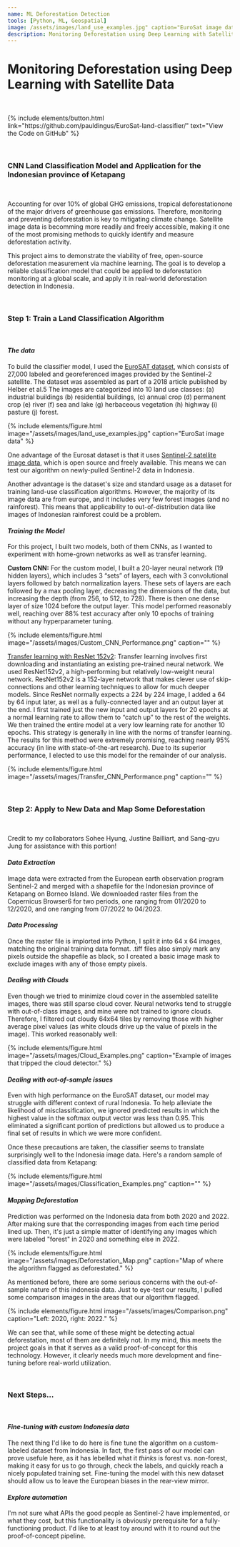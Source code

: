 ```yaml
---
name: ML Deforestation Detection
tools: [Python, ML, Geospatial]
image: /assets/images/land_use_examples.jpg" caption="EuroSat image data
description: Monitoring Deforestation using Deep Learning with Satellite Data
---
```


# Monitoring Deforestation using Deep Learning with Satellite Data

&nbsp;

<p>
{% include elements/button.html link="https://github.com/pauldingus/EuroSat-land-classifier/" text="View the Code on GitHub" %}
</p>

&nbsp;

### CNN Land Classification Model and Application for the Indonesian province of Ketapang

&nbsp;

 Accounting for over 10% of global GHG emissions, tropical deforestationone of the major drivers of greenhouse gas emissions. Therefore, monitoring and preventing deforestation is key to mitigating climate change. Satellite image data is becomming more readily and freely accessible, making it one of the most promising methods to quickly identify and measure deforestation activity.

This project aims to demonstrate the viability of free, open-source deforestation measurement via machine learning. The goal is to develop a reliable classification model that could be applied to deforestation monitoring at a global scale, and apply it in real-world deforestation detection in Indonesia.

&nbsp;

### Step 1: Train a Land Classification Algorithm 

&nbsp;

#### *The data*

To build the classifier model, I used the [EuroSAT dataset](https://github.com/phelber/EuroSAT), which consists of 27,000 labeled and georeferenced images provided by the Sentinel-2 satellite. The dataset was assembled as part of a 2018 article published by Helber et al.5 The images are categorized into 10 land use classes: (a) industrial buildings (b) residential buildings, (c) annual crop (d) permanent crop (e) river (f) sea and lake (g) herbaceous vegetation (h) highway (i) pasture (j) forest.

{% include elements/figure.html image="/assets/images/land_use_examples.jpg" caption="EuroSat image data" %}

One advantage of the Eurosat dataset is that it uses [Sentinel-2 satellite image data](https://sentinel.esa.int/web/sentinel/sentinel-data-access), which is open source and freely available. This means we can test our algorithm on newly-pulled Sentinel-2 data in Indonesia.

Another advantage is the dataset's size and standard usage as a dataset for training land-use classification algorithms. However, the majority of its image data are from europe, and it includes very few forest images (and no rainforest). This means that applicability to out-of-distribution data like images of Indonesian rainforest could be a problem.

#### *Training the Model*

For this project, I built two models, both of them CNNs, as I wanted to experiment with home-grown networks as well as transfer learning.

**Custom CNN:** For the custom model, I built a 20-layer neural network (19 hidden layers), which includes 3 “sets” of layers, each with 3 convolutional layers followed by batch normalization layers. These sets of layers are each followed by a max pooling layer, decreasing the dimensions of the data, but increasing the depth (from 256, to 512, to 728). There is then one dense layer of size 1024 before the output layer. This model performed reasonably well, reaching over 88% test accuracy after only 10 epochs of training without any hyperparameter tuning.

{% include elements/figure.html image="/assets/images/Custom_CNN_Performance.png" caption="" %}

<u>Transfer learning with ResNet 152v2</u>: Transfer learning involves first downloading and instantiating an existing pre-trained neural network. We used ResNet152v2, a high-performing but relatively low-weight neural network. ResNet152v2 is a 152-layer network that makes clever use of skip-connections and other learning techniques to allow for much deeper models. Since ResNet normally expects a 224 by 224 image, I added a 64 by 64 input later, as well as a fully-connected layer and an output layer at the end. I first trained just the new input and output layers for 20 epochs at a normal learning rate to allow them to “catch up” to the rest of the weights. We then trained the entire model at a very low learning rate for another 10 epochs. This strategy is generally in line with the norms of transfer learning. The results for this method were extremely promising, reaching nearly 95% accuracy (in line with state-of-the-art research). Due to its superior performance, I elected to use this model for the remainder of our analysis.

{% include elements/figure.html image="/assets/images/Transfer_CNN_Performance.png" caption="" %}

&nbsp;

### Step 2: Apply to New Data and Map Some Deforestation

&nbsp;

Credit to my collaborators Sohee Hyung, Justine Bailliart, and Sang-gyu Jung for assistance with this portion!

#### *Data Extraction*

Image data were extracted from the European earth observation program Sentinel-2 and merged with a shapefile for the Indonesian province of Ketapang on Borneo Island. We downloaded raster files from the Copernicus Browser6 for two periods, one ranging from 01/2020 to 12/2020, and one ranging from 07/2022 to 04/2023.

#### *Data Processing*

Once the raster file is implorted into Python, I split it into 64 x 64 images, matching the original training data format. .tiff files also simply mark any pixels outside the shapefile as black, so I created a basic image mask to exclude images with any of those empty pixels.

#### *Dealing with Clouds*

Even though we tried to minimize cloud cover in the assembled satellite images, there was still sparse cloud cover. Neural networks tend to struggle with out-of-class images, and mine were not trained to ignore clouds. Therefore, I filtered out cloudy 64x64 tiles by removing those with higher average pixel values (as white clouds drive up the value of pixels in the image). This worked reasonably well:

{% include elements/figure.html image="/assets/images/Cloud_Examples.png" caption="Example of images that tripped the cloud detector." %}

#### *Dealing with out-of-sample issues*

Even with high performance on the EuroSAT dataset, our model may struggle with different context of rural Indonesia. To help alleviate the likelihood of misclassification, we ignored predicted results in which the highest value in the softmax output vector was less than 0.95. This eliminated a significant portion of predictions but allowed us to produce a final set of results in which we were more confident.

Once these precautions are taken, the classifier seems to translate surprisingly well to the Indonesia image data. Here's a random sample of classified data from Ketapang:

{% include elements/figure.html image="/assets/images/Classification_Examples.png" caption="" %}

#### *Mapping Deforestation*

Prediction was performed on the Indonesia data from both 2020 and 2022. After making sure that the corresponding images from each time period lined up. Then, it's just a simple matter of identifying any images which were labeled "forest" in 2020 and something else in 2022.

{% include elements/figure.html image="/assets/images/Deforestation_Map.png" caption="Map of where the algorithm flagged as deforestated." %}

As mentioned before, there are some serious concerns with the out-of-sample nature of this indonesia data. Just to eye-test our results, I pulled some comparison images in the areas that our algorithm flagged.

{% include elements/figure.html image="/assets/images/Comparison.png" caption="Left: 2020, right: 2022." %}

We can see that, while some of these might be detecting actual deforestation, most of them are definitely not. In my mind, this meets the project goals in that it serves as a valid proof-of-concept for this technology. However, it clearly needs much more development and fine-tuning before real-world utilization.

&nbsp;

### Next Steps...

&nbsp;

#### *Fine-tuning with custom Indonesia data*

The next thing I'd like to do here is fine tune the algorithm on a custom-labeled dataset from Indonesia. In fact, the first pass of our model can prove usefule here, as it has lebelled what it *thinks* is forest vs. non-forest, making it easy for us to go through, check the labels, and quickly reach a nicely populated training set. Fine-tuning the model with this new dataset should allow us to leave the European biases in the rear-view mirror.

#### *Explore automation*

I'm not sure what APIs the good people as Sentinel-2 have implemented, or what they cost, but this functionality is obviously prerequisite for a fully-functioning product. I'd like to at least toy around with it to round out the proof-of-concept pipeline.

